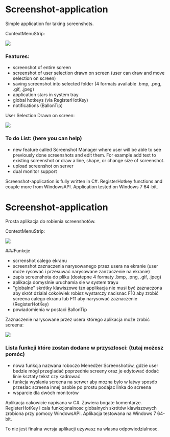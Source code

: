 # Screenshot-application
Simple application for taking screenshots.

ContextMenuStrip:

![](https://github.com/MrMichal95/Screenshot-application/blob/master/ScreenAppWinForms/Images%20README/ContextMenuStripEng.png)

### Features:
- screenshot of entire screen
- screenshot of user selection drawn on screen (user can draw and move selection on screen)
- saving screenshot into selected folder (4 formats available .bmp, .png, .gif, .jpeg)
- application stars in system tray 
- global hotkeys (via RegisterHotKey)
- notifications (BallonTip)

User Selection Drawn on screen:

![](https://github.com/MrMichal95/Screenshot-application/blob/master/ScreenAppWinForms/Images%20README/userSelection.png)

### To do List: (here you can help)
- new feature called Screenshot Manager where user will be able to see previously done screenshots and edit them.
For example add text to existing screenshot or draw a line, shape, or change size of screenshot.
- upload screenshot on server 
- dual monitor support

Screenshot-application is fully written in C#. RegisterHotkey functions and couple more from WindowsAPI. Application tested on Windows 7 64-bit.

# Screenshot-application
Prosta aplikacja do robienia screenshotów.

ContextMenuStrip:

![](https://github.com/MrMichal95/Screenshot-application/blob/master/ScreenAppWinForms/Images%20README/ContextMenuStrip.png)

###Funkcje 
- scrrenshot calego ekranu
- screenshot zaznaczenia narysowanego przez usera na ekranie (user może rysować i przesuwać narysowane zanzaczenie na ekranie)
- zapis screenshota do pliku (dostepne 4 formaty .bmp, .png, .gif, .jpeg)
- aplikacja domyslnie uruchamia sie w system trayu
- "globalne" skrótky klawiszowe tzn applikacja nie musi być zaznaczona aby skrót dzialal cokolwiek robisz wystarczy nacisnac F10 aby zrobić screena calego ekranu lub F11 aby narysować zaznaczenie (RegisterHotKey)
- powiadomienia w postaci BallonTip

Zaznaczenie narysowane przez usera którego aplikacja może zrobić screena:

![](https://github.com/MrMichal95/Screenshot-application/blob/master/ScreenAppWinForms/Images%20README/userSelection.png)

### Lista funkcji które zostan dodane w przyszlosci: (tutaj możesz pomóc)
- nowa funkcja nazwana roboczo Menedżer Screenshotów, gdzie user bedzie mógl przegladać poprzednie screeny oraz je edytować dodać linie ksztaty tekst czy kadrować
- funkcja wyslania screena na serwer aby mozna bylo w latwy sposób przeslac screena innej osobie po prostu podajac linka do screena
- wsparcie dla dwóch monitorów

Aplikacja cakowicie napisana w C#. Zawiera bogate komentarze. RegisterHotKey i cala funkcjonalnosc globalnych skrótów klawiszowych zrobiona przy pomocy WindowsAPI. Aplikacja testowana na Windows 7 64-bit.

To nie jest finalna wersja aplikacji używasz na wlasna odpowiedzialnosc.

